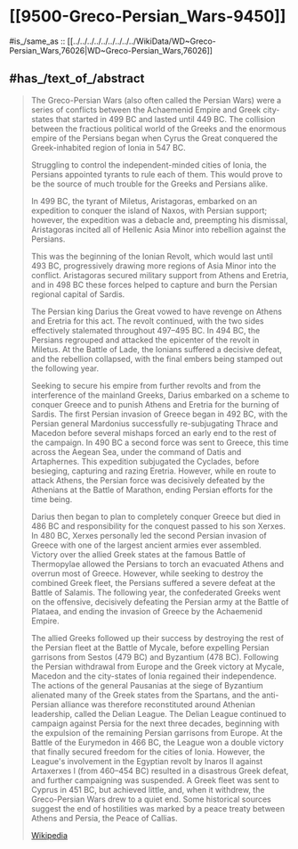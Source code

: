
# [[9500-Greco-Persian_Wars-9450]] 

#is_/same_as :: [[../../../../../../../../../WikiData/WD~Greco-Persian_Wars,76026|WD~Greco-Persian_Wars,76026]] 

## #has_/text_of_/abstract 

> The Greco-Persian Wars (also often called the Persian Wars) were a series of conflicts between the Achaemenid Empire and Greek city-states that started in 499 BC and lasted until 449 BC. 
> The collision between the fractious political world of the Greeks 
> and the enormous empire of the Persians began 
> when Cyrus the Great conquered the Greek-inhabited region of Ionia in 547 BC. 
> 
> Struggling to control the independent-minded cities of Ionia, 
> the Persians appointed tyrants to rule each of them. 
> This would prove to be the source of much trouble for the Greeks and Persians alike.
>
> In 499 BC, the tyrant of Miletus, Aristagoras, 
> embarked on an expedition to conquer the island of Naxos, with Persian support; 
> however, the expedition was a debacle and, preempting his dismissal, 
> Aristagoras incited all of Hellenic Asia Minor into rebellion against the Persians. 
> 
> This was the beginning of the Ionian Revolt, which would last until 493 BC, 
> progressively drawing more regions of Asia Minor into the conflict. 
> Aristagoras secured military support from Athens and Eretria, 
> and in 498 BC these forces helped to capture and burn the Persian regional capital of Sardis. 
> 
> The Persian king Darius the Great vowed to have revenge on Athens and Eretria for this act. The revolt continued, with the two sides effectively stalemated throughout 497–495 BC. In 494 BC, the Persians regrouped and attacked the epicenter of the revolt in Miletus. At the Battle of Lade, the Ionians suffered a decisive defeat, and the rebellion collapsed, with the final embers being stamped out the following year.
>
> Seeking to secure his empire from further revolts and from the interference of the mainland Greeks, Darius embarked on a scheme to conquer Greece and to punish Athens and Eretria for the burning of Sardis. The first Persian invasion of Greece began in 492 BC, with the Persian general Mardonius successfully re-subjugating Thrace and Macedon before several mishaps forced an early end to the rest of the campaign. In 490 BC a second force was sent to Greece, this time across the Aegean Sea, under the command of Datis and Artaphernes. This expedition subjugated the Cyclades, before besieging, capturing and razing Eretria. However, while en route to attack Athens, the Persian force was decisively defeated by the Athenians at the Battle of Marathon, ending Persian efforts for the time being.
>
> Darius then began to plan to completely conquer Greece but died in 486 BC and responsibility for the conquest passed to his son Xerxes. In 480 BC, Xerxes personally led the second Persian invasion of Greece with one of the largest ancient armies ever assembled. Victory over the allied Greek states at the famous Battle of Thermopylae allowed the Persians to torch an evacuated Athens and overrun most of Greece. However, while seeking to destroy the combined Greek fleet, the Persians suffered a severe defeat at the Battle of Salamis. The following year, the confederated Greeks went on the offensive, decisively defeating the Persian army at the Battle of Plataea, and ending the invasion of Greece by the Achaemenid Empire.
>
> The allied Greeks followed up their success by destroying the rest of the Persian fleet at the Battle of Mycale, before expelling Persian garrisons from Sestos (479 BC) and Byzantium (478 BC). Following the Persian withdrawal from Europe and the Greek victory at Mycale, Macedon and the city-states of Ionia regained their independence. The actions of the general Pausanias at the siege of Byzantium alienated many of the Greek states from the Spartans, and the anti-Persian alliance was therefore reconstituted around Athenian leadership, called the Delian League. The Delian League continued to campaign against Persia for the next three decades, beginning with the expulsion of the remaining Persian garrisons from Europe. At the Battle of the Eurymedon in 466 BC, the League won a double victory that finally secured freedom for the cities of Ionia. However, the League's involvement in the Egyptian revolt by Inaros II against Artaxerxes I (from 460–454 BC) resulted in a disastrous Greek defeat, and further campaigning was suspended. A Greek fleet was sent to Cyprus in 451 BC, but achieved little, and, when it withdrew, the Greco-Persian Wars drew to a quiet end. Some historical sources suggest the end of hostilities was marked by a peace treaty between Athens and Persia, the Peace of Callias.
>
> [Wikipedia](https://en.wikipedia.org/wiki/Greco-Persian%20Wars) 

